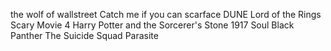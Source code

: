 the wolf of wallstreet
Catch me if you can
scarface
DUNE
Lord of the Rings
Scary Movie 4
Harry Potter and the Sorcerer's Stone
1917
Soul
Black Panther
The Suicide Squad
Parasite
